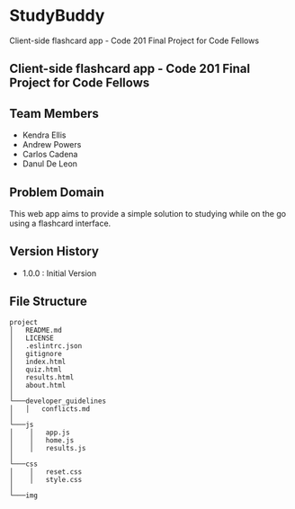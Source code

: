 # StudyBuddy

Client-side flashcard app - Code 201 Final Project for Code Fellows

## Client-side flashcard app - Code 201 Final Project for Code Fellows

## Team Members
* Kendra Ellis
* Andrew Powers
* Carlos Cadena
* Danul De Leon

## Problem Domain

This web app aims to provide a simple solution to studying while on the go using a flashcard interface.

## Version History
* 1.0.0 : Initial Version

## File Structure
```
project
│   README.md
│   LICENSE
│   .eslintrc.json
│   gitignore
│   index.html
│   quiz.html
│   results.html
│   about.html
│
└───developer_guidelines
│   │   conflicts.md
│   
└───js
│    │   app.js
│    │   home.js
│    │   results.js
│    
└───css
│    │   reset.css
│    │   style.css
│    
└───img
```